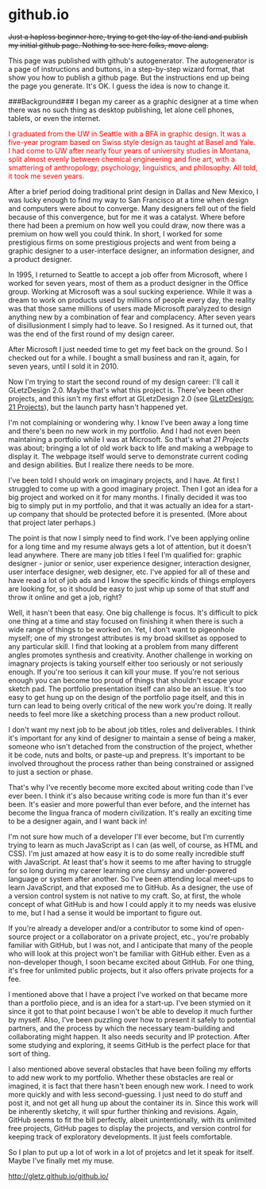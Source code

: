 github.io
=========
~~Just a hapless beginner here, trying to get the lay of the land and publish my initial github page. Nothing to see here folks, move along.~~

This page was published with github's autogenerator. The autogenerator is a page of instructions and buttons, in a step-by-step wizard format, that show you how to publish a github page. But the instructions end up being the page you generate. It's OK. I guess the idea is now to change it. 

###Background###
I began my career as a graphic designer at a time when there was no such thing as desktop publishing, let alone cell phones, tablets, or even the internet. 


<div style="color: red">
I graduated from the UW in Seattle with a BFA in graphic design. It was a five-year program based on Swiss style design as taught at Basel and Yale. I had come to UW after nearly four years of university studies in Montana, split almost evenly between chemical engineering and fine art, with a smattering of anthropology, psychology, linguistics, and philosophy. All told, it took me seven years.
</div>


After a brief period doing traditional print design in Dallas and New Mexico, I was lucky enough to find my way to San Francisco at a time when design and computers were about to converge. Many designers fell out of the field because of this convergence, but for me it was a catalyst. Where before there had been a premium on how well you could draw, now there was a premium on how well you could think. In short, I worked for some prestigious firms on some prestigious projects and went from being a graphic designer to a user-interface designer, an information designer, and a product designer.  

In 1995, I returned to Seattle to accept a job offer from Microsoft, where I worked for seven years, most of them as a product designer in the Office group. Working at Microsoft was a soul sucking experience. While it was a dream to work on products used by millions of people every day, the reality was that those same millions of users made Microsoft paralyzed to design anything new by a combination of fear and complacency. After seven years of disillusionment I simply had to leave. So I resigned. As it turned out, that was the end of the first round of my design career. 

After Microsoft I just needed time to get my feet back on the ground. So I checked out for a while. I bought a small business and ran it, again, for seven years, until I sold it in 2010. 

Now I'm trying to start the second round of my design career: I'll call it GLetzDesign 2.0. Maybe that's what this project is. There've been other projects, and this isn't my first effort at GLetzDesign 2.0 (see [GLetzDesign: 21 Projects](http://www.gletzdesign.com/)), but the launch party hasn't happened yet. 

I'm not complaining or wondering why. I know I've been away a long time and there's been no new work in my portfolio. And I had not even been maintaining a portfolio while I was at Microsoft. So that's what *21 Projects* was about; bringing a lot of old work back to life and making a webpage to display it. The webpage itself would serve to demonstrate current coding and design abilities. But I realize there needs to be more. 

I've been told I should work on imaginary projects, and I have. At first I struggled to come up with a good imaginary project. Then I got an idea for a big project and worked on it for many months. I finally decided it was too big to simply put in my portfolio, and that it was actually an idea for a start-up company that should be protected before it is presented. (More about that project later perhaps.)

The point is that now I simply need to find work. I've been applying online for a long time and my resume always gets a lot of attention, but it doesn't lead anywhere. There are many job titles I feel I'm qualified for: graphic designer - junior or senior, user experience designer, interaction designer, user interface designer, web designer, etc. I've appied for all of these and have read a lot of job ads and I know the specific kinds of things employers are looking for, so it should be easy to just whip up some of that stuff and throw it online and get a job, right? 

Well, it hasn't been that easy. One big challenge is focus. It's difficult to pick one thing at a time and stay focused on finishing it when there is such a wide range of things to be worked on. Yet, I don't want to pigeonhole myself; one of my strongest attributes is my broad skillset as opposed to any particular skill. I find that looking at a problem from many different angles promotes synthesis and creativity. Another challenge in working on imagnary projects is taking yourself either too seriously or not seriously enough. If you're too serious it can kill your muse. If you're not serious enough you can become too proud of things that shouldn't escape your sketch pad. The portfolio presentation itself can also be an issue. It's too easy to get hung up on the design of the portfolio page itself, and this in turn can lead to being overly critical of the new work you're doing. It really needs to feel more like a sketching process than a new product rollout. 

I don't want my next job to be about job titles, roles and deliverables. I think it's important for any kind of designer to maintain a sense of being a maker, someone who isn't detached from the construction of the project, whether it be code, nuts and bolts, or paste-up and prepress. It's important to be involved throughout the process rather than being constrained or assigned to just a section or phase.

That's why I've recently become more excited about writing code than I've ever been. I think it's also because writing code is more fun than it's ever been. It's easier and more powerful than ever before, and the internet has become the lingua franca of modern civilization. It's really an exciting time to be a designer again, and I want back in!

I'm not sure how much of a developer I'll ever become, but I'm currently trying to learn as much JavaScript as I can (as well, of course, as HTML and CSS). I'm just amazed at how easy it is to do some really incredible stuff with JavaScript. At least that's how it seems to me after having to struggle for so long during my career learning one clumsy and under-powered language or system after another. So I've been attending local meet-ups to learn JavaScript, and that exposed me to GitHub. As a designer, the use of a version control system is not native to my craft. So, at first, the whole concept of what GitHub is and how I could apply it to my needs was elusive to me, but I had a sense it would be important to figure out.

If you're already a developer and/or a contributor to some kind of open-source project or a collaborator on a private project, etc., you're probably familiar with GitHub, but I was not, and I anticipate that many of the people who will look at this project won't be familiar with GitHub either. Even as a non-developer though, I soon became excited about GitHub. For one thing, it's free for unlimited public projects, but it also offers private projects for a fee. 

I mentioned above that I have a project I've worked on that became more than a portfolio piece, and is an idea for a start-up. I've been stymied on it since it got to that point because I won't be able to develop it much further by myself. Also, I've been puzzling over how to present it safely to potential partners, and the process by which the necessary team-building and collaborating might happen. It also needs security and IP protection. After some studying and exploring, it seems GitHub is the perfect place for that sort of thing. 

I also mentioned above several obstacles that have been foiling my efforts to add new work to my portfolio. Whether these obstacles are real or imagined, it is fact that there hasn't been enough new work. I need to work more quickly and with less second-guessing. I just need to do stuff and post it, and not get all hung up about the container its in. Since this work will be inherently sketchy, it will spur further thinking and revisions. Again, GitHub seems to fit the bill perfectly, albeit unintentionally, with its unlimited free projects, GitHub pages to display the projects, and version control for keeping track of exploratory developments. It just feels comfortable.

So I plan to put up a lot of work in a lot of projetcs and let it speak for itself. Maybe I've finally met my muse.




http://gletz.github.io/github.io/

